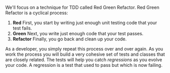 We'll focus on a technique for TDD called Red Green Refactor. Red Green Refactor is a cyclical process:

1. **Red**
	First, you start by writing just enough unit testing code that your test fails.
2. **Green**
	Next, you write just enough code that your test passes.
3. **Refactor**
	Finally, you go back and clean up your code.

As a developer, you simply repeat this process over and over again. As you work the process you will build a very cohesive set of tests and classes that are closely related. The tests will help you catch _regressions_ as you evolve your code. A regression is a test that used to pass but which is now failing.
